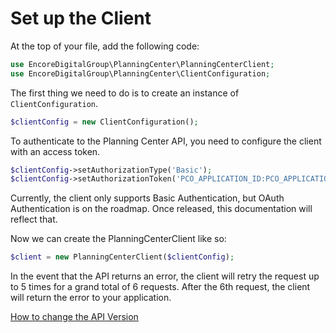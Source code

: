 # Set up the Client

At the top of your file, add the following code:

```php
use EncoreDigitalGroup\PlanningCenter\PlanningCenterClient;
use EncoreDigitalGroup\PlanningCenter\ClientConfiguration;
```

The first thing we need to do is to create an instance of `ClientConfiguration`.
```php
$clientConfig = new ClientConfiguration();
```

To authenticate to the Planning Center API, you need to configure the client with an access token.
```PHP
$clientConfig->setAuthorizationType('Basic');
$clientConfig->setAuthorizationToken('PCO_APPLICATION_ID:PCO_APPLICATION_SECRET');
```
Currently, the client only supports Basic Authentication, but OAuth Authentication is on the roadmap. Once released, this documentation will reflect that.

Now we can create the PlanningCenterClient like so:
```php
$client = new PlanningCenterClient($clientConfig);
```

<note>
In the event that the API returns an error, the client will retry the request up to 5 times for a grand total of 6 requests. After the 6th request, the client will return the error to your application. 
</note>

<tip><a href="changing-the-api-version.md">How to change the API Version</a></tip>
